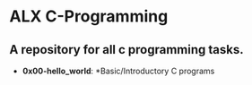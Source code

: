 # ALX C-Programming
## A repository for all c programming tasks.
- **0x00-hello_world**: *Basic/Introductory C programs
